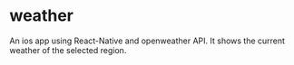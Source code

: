 # weather
An ios app using React-Native and openweather API. It shows the current weather of the selected region.

